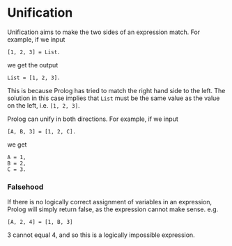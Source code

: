 # Unification

Unification aims to make the two sides of an expression match. For example, if we input

```text
[1, 2, 3] = List.
```

we get the output

```text
List = [1, 2, 3].
```

This is because Prolog has tried to match the right hand side to the left. The solution in this case implies that `List` must be the same value as the value on the left, i.e. `[1, 2, 3]`.

Prolog can unify in both directions. For example, if we input

```text
[A, B, 3] = [1, 2, C].
```

we get

```text
A = 1,
B = 2,
C = 3.
```

### Falsehood

If there is no logically correct assignment of variables in an expression, Prolog will simply return false, as the expression cannot make sense. e.g.

```text
[A, 2, 4] = [1, B, 3]
```

3 cannot equal 4, and so this is a logically impossible expression.

